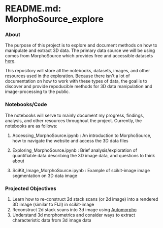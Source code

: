 # README.md: MorphoSource_explore

### About

The purpose of this project is to explore and document methods on how to manipulate and extract 3D data. The primary data source we will be using comes from MorphoSource which provides free and accessible datasets [here](https://www.morphosource.org).

This repository will store all the notebooks, datasets, images, and other resources used in the exploration. Because there isn't a lot of documentation on how to work with these types of data, the goal is to discover and provide repoducible methods for 3D data manipulation and image-processing to the public. 


### Notebooks/Code

The notebooks will serve to mainly document my progress, findings, analysis, and other resources throughout the project. Currently, the notebooks are as follows: 

1. Accessing_MorphoSource.ipynb : An introduction to MorphoSource, how to navigate the website and access the 3D data files

2. Exploring_MorphoSource.ipynb : Brief analysis/exploration of quantifiable data describing the 3D image data, and questions to think about 

3. SciKit_Image_MorphoSource.ipynb : Example of scikit-image image segmentation on 3D data image


### Projected Objectives

1. Learn how to re-construct 2d stack scans (or 2d image) into a rendered 3D image (similar to FIJI) in scikit-image
2. Reconstruct 2d stack scans into 3d image using [Automorpho](https://github.com/HullLab/AutoMorph) 
3. Understand 3d morphometrics and consider ways to extract characteristic data from 3d image data

